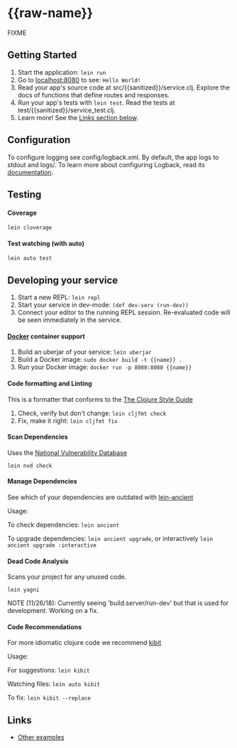 # {{raw-name}}

FIXME

## Getting Started

1. Start the application: `lein run`
2. Go to [localhost:8080](http://localhost:8080/) to see: `Hello World!`
3. Read your app's source code at src/{{sanitized}}/service.clj. Explore the docs of functions
   that define routes and responses.
4. Run your app's tests with `lein test`. Read the tests at test/{{sanitized}}/service_test.clj.
5. Learn more! See the [Links section below](#links).

## Configuration

To configure logging see config/logback.xml. By default, the app logs to stdout and logs/.
To learn more about configuring Logback, read its [documentation](http://logback.qos.ch/documentation.html).

## Testing

#### Coverage

`lein cloverage`

#### Test watching (with auto)

`lein auto test`

## Developing your service

1. Start a new REPL: `lein repl`
2. Start your service in dev-mode: `(def dev-serv (run-dev))`
3. Connect your editor to the running REPL session.
   Re-evaluated code will be seen immediately in the service.

#### [Docker](https://www.docker.com/) container support

1. Build an uberjar of your service: `lein uberjar`
2. Build a Docker image: `sudo docker build -t {{name}} .`
3. Run your Docker image: `docker run -p 8080:8080 {{name}}`

#### Code formatting and Linting

This is a formatter that conforms to the [The Clojure Style Guide](https://github.com/bbatsov/clojure-style-guide#source-code-layout--organization)

1. Check, verify but don't change: `lein cljfmt check`
2. Fix, make it right: `lein cljfmt fix`

#### Scan Dependencies

Uses the [National Vulnerability Database](https://nvd.nist.gov/)

`lein nvd check`

#### Manage Dependencies

See which of your dependencies are outdated with [lein-ancient](https://github.com/xsc/lein-ancient)

Usage:

To check dependencies: `lein ancient`

To upgrade dependencies: `lein ancient upgrade`, or interactively `lein ancient upgrade :interactive`

#### Dead Code Analysis

Scans your project for any unused code.

`lein yagni`

NOTE (11/26/18): Currently seeing 'build.server/run-dev' but that is used for development. Working on a fix.

#### Code Recommendations

For more idiomatic clojure code we recommend [kibit](https://github.com/jonase/kibit)

Usage:

For suggestions: `lein kibit`

Watching files: `lein auto kibit`

To fix: `lein kibit --replace`

## Links

- [Other examples](https://github.com/pedestal/samples)
